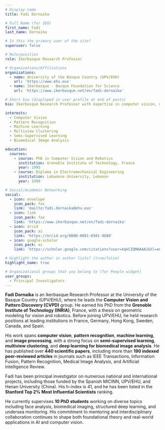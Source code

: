 ```yaml
---
# Display name
title: Fadi Dornaika

# Full Name (for SEO)
first_name: Fadi  
last_name: Dornaika

# Is this the primary user of the site?
superuser: false

# Role/position
role: Ikerbasque Research Professor

# Organizations/Affiliations
organizations:
  - name: University of the Basque Country (UPV/EHU)
    url: 'https://www.ehu.eus'
  - name: Ikerbasque - Basque Foundation for Science
    url: 'https://www.ikerbasque.net/en/fadi-dornaika'

# Short bio (displayed in user profile at end of posts)
bio: Ikerbasque Research Professor with expertise in computer vision, machine learning, and pattern recognition.

interests:
  - Computer Vision
  - Pattern Recognition
  - Machine Learning
  - Multiview Clustering
  - Semi-Supervised Learning
  - Biomedical Image Analysis

education:
  courses:
    - course: PhD in Computer Vision and Robotics
      institution: Grenoble Institute of Technology, France
      year: 1995
    - course: Diploma in Electromechanical Engineering
      institution: Lebanese University, Lebanon
      year: 1990

# Social/Academic Networking
social:
  - icon: envelope
    icon_pack: fas
    link: 'mailto:fadi.dornaika@ehu.eus'
  - icon: link
    icon_pack: fas
    link: 'https://www.ikerbasque.net/en/fadi-dornaika'
  - icon: orcid
    icon_pack: ai
    link: 'https://orcid.org/0000-0001-6581-9680'
  - icon: google-scholar
    icon_pack: ai
    link: 'https://scholar.google.com/citations?user=XqkCIQMAAAAJ&hl=en&oi=ao'

# Highlight the author in author lists? (true/false)
highlight_name: true

# Organizational groups that you belong to (for People widget)
user_groups:
  - Principal Investigators
---
```

**Fadi Dornaika** is an Ikerbasque Research Professor at the University of the Basque Country (UPV/EHU), where he leads the **Computer Vision and Pattern Discovery (CVPD)** group. He earned his PhD from the **Grenoble Institute of Technology (INRIA)**, France, with a thesis on geometric modeling for vision and robotics. Before joining UPV/EHU, he held research positions at leading institutions in France, Germany, Hong Kong, Sweden, Canada, and Spain.

His work spans **computer vision**, **pattern recognition**, **machine learning**, and **image processing**, with a strong focus on **semi-supervised learning**, **multiview clustering**, and **deep learning for biomedical image analysis**. He has published over **440 scientific papers**, including more than **190 indexed peer-reviewed articles** in journals such as IEEE Transactions, Information Fusion, Pattern Recognition, Medical Image Analysis, and Artificial Intelligence Review.

Fadi has been principal investigator on numerous national and international projects, including those funded by the Spanish MICINN, UPV/EHU, and Henan University (China). His h-index is 41, and he has been listed in the **Stanford Top 2% Most Influential Scientists** ranking.

He currently supervises **10 PhD students** working on diverse topics including face analysis, biomedical imaging, structured deep learning, and undersea monitoring. His commitment to mentoring and interdisciplinary collaboration continues to shape both foundational theory and real-world applications in AI and computer vision.
